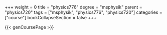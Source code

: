 +++
weight = 0
title = "physics776"
degree = "msphysik"
parent = "physics720"
tags = ["msphysik", "physics776", "physics720"]
categories = ["course"]
bookCollapseSection = false
+++

{{< genCoursePage >}}
